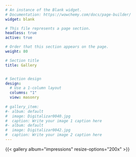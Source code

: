 ```yaml
---
# An instance of the Blank widget.
# Documentation: https://wowchemy.com/docs/page-builder/
widget: blank

# This file represents a page section.
headless: true
active: true

# Order that this section appears on the page.
weight: 80

# Section title
title: Gallery


# Section design
design:
  # Use a 1-column layout
  columns: "1"
  view: masonry
  
# gallery_item:
#- album: default
#  image: Digitalizar0040.jpg
#  caption: Write your image 1 caption here
#- album: default
#  image: Digitalizar0042.jpg
#  caption: Write your image 2 caption here
---
```


{{< gallery album="impressions" resize-options="200x" >}}
